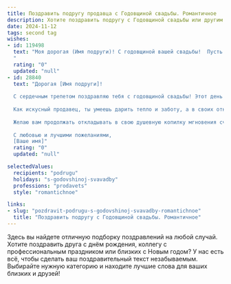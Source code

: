 ```yaml
---
title: Поздравить подругу продавца с Годовщиной свадьбы. Романтичное
description: Хотите поздравить подругу с Годовщиной свадьбы или другим праздником? Наш ИИ создаст незабываемое поздравление, а вы обязательно выделитесь среди других.  
date: 2024-11-12
tags: second tag
wishes:
- id: 119498
  text: "Моя дорогая (Имя подруги)! С годовщиной вашей свадьбы!  Пусть ваша любовь, как драгоценный камень, с каждым годом становится только ярче и ценнее.  Желаю вам бесконечного счастья, нежности и взаимопонимания. Пусть ваш дом всегда будет полон любви, тепла и аромата счастья, как самый роскошный букет, который вы когда-либо продавали!  Цените каждый миг, проведенный вместе, и пусть ваша семейная жизнь будет сказочно прекрасной!
  "
  rating: "0"
  updated: "null"
- id: 28840
  text: "Дорогая [Имя подруги]!
  
  С сердечным трепетом поздравляю тебя с годовщиной свадьбы! Этот день — не просто дата, это чудесное напоминание о том, как вы с [Имя супруга] создаете свою историю любви, наполненную яркими моментами и трепетными ощущениями.
  
  Как искусный продавец, ты умеешь дарить тепло и заботу, а в своих отношениях ты остаешься бесконечно щедрой на внимание и поддержку. Пусть ваша жизнь будет насыщена счастливыми моментами, как полка с самыми вкусными товарами, всегда вызывая улыбку и радость.
  
  Желаю вам продолжать откладывать в свою душевную копилку мгновения счастья, любви и понимания. Пусть ваш союз будет прочным, как надежный товар на рынке, а каждый новый день приносит только радость и гармонию!
  
  С любовью и лучшими пожеланиями,
  [Ваше имя]"
  rating: "0"
  updated: "null"

selectedValues:
  recipients: "podrugu"
  holidays: "s-godovshinoj-svavadby"
  professions: "prodavets"
  style: "romantichnoe"

links:
- slug: "pozdravit-podrugu-s-godovshinoj-svavadby-romantichnoe"
  title: "Поздравить подругу с Годовщиной свадьбы. Романтичное"
---
```


Здесь вы найдете отличную подборку поздравлений на любой случай.
Хотите поздравить друга с днём рождения, коллегу с профессиональным праздником или близких с Новым годом? У нас есть всё, чтобы сделать ваш поздравительный текст незабываемым. Выбирайте нужную категорию и находите лучшие слова для ваших близких и друзей!
